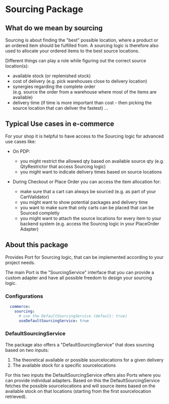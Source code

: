 # Sourcing Package

## What do we mean by sourcing

Sourcing is about finding the "best" possible location,
where a product or an ordered item should be fulfilled from.
A sourcing logic is therefore also used to allocate your ordered items to the best source locations.

Different things can play a role while figuring out the correct source location(s):

- available stock (or replenished stock)
- cost of delivery (e.g. pick warehouses close to delivery location)
- synergies regarding the complete order  
  (e.g. source the order from a warehouse where most of the items are available)
- delivery time (if time is more important than cost -
  then picking the source location that can deliver the fastest)
...

## Typical Use cases in e-commerce

For your shop it is helpful to have access to the Sourcing logic for advanced use cases like:

- On PDP:
  - you might restrict the allowed qty based on available source qty (e.g. QtyRestrictor that access Sourcing logic)
  - you might want to indicate delivery times based on source locations

- During Checkout or Place Order you can access the item allocation for:
  - make sure that a cart can always be sourced (e.g. as part of your CartValidator)
  - you might want to show potential packages and delivery time
  - you want to make sure that only carts can be placed that can be Sourced completly
  - you might want to attach the source locations for every item to your backend system (e.g. access the Sourcng logic in your PlaceOrder Adapter)

## About this package

Provides Port for Sourcing logic, that can be implemented according to your project needs.

The main Port is the "SourcingService" interface that you can provide a custom adapter and have all possible freedom to design your sourcing logic.

### Configurations

```yaml
  commerce:
    sourcing:
      # use the DefaultSourcingService (default: true)
      useDefaultSourcingService: true
```

### DefaultSourcingService

The package also offers a "DefaultSourcingService" that does sourcing based on two inputs:

1. The theoretical available or possible sourcelocations for a given delivery
2. The available stock for a specific sourcelocations

For this two inputs the DefaultSourcingService offers also Ports where you can provide individual adapters.
Based on this the DefaultSourcingService fetches the possible sourcelocations and will source items based on the available stock on that locations (starting from the first sourcelocation retrieved).
